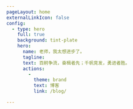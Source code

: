```yaml
---
pageLayout: home
externalLinkIcon: false
config:
  - type: hero
    full: true
    background: tint-plate
    hero:
      name: 老师，我太想进步了。
      tagline: 
      text: 百舸争流，奋楫者先；千帆竞发，勇进者胜。
      actions:
        -
          theme: brand
          text: 博客
          link: /blog/

---
```

